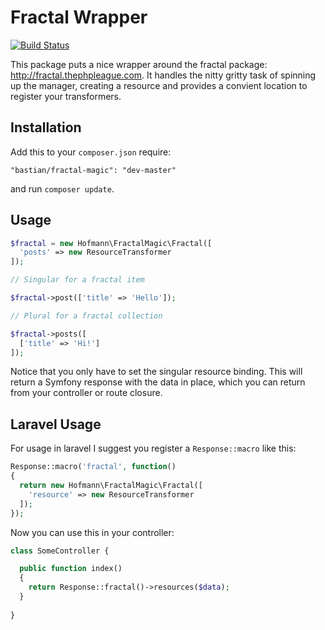 Fractal Wrapper
=============

[![Build Status](https://travis-ci.org/BastianHofmann/fractal-magic.png?branch=master)](https://travis-ci.org/BastianHofmann/fractal-magic)

This package puts a nice wrapper around the fractal package: http://fractal.thephpleague.com. It handles the nitty gritty task of spinning up the manager, creating a resource and provides a convient location to register your transformers. 

## Installation

Add this to your `composer.json` require:

```
"bastian/fractal-magic": "dev-master"
```

and run `composer update`.

## Usage

``` php
$fractal = new Hofmann\FractalMagic\Fractal([
  'posts' => new ResourceTransformer
]);

// Singular for a fractal item

$fractal->post(['title' => 'Hello']);

// Plural for a fractal collection

$fractal->posts([
  ['title' => 'Hi!']
]);
```

Notice that you only have to set the singular resource binding.
This will return a Symfony response with the data in place, which you can return from your controller or route closure.

## Laravel Usage

For usage in laravel I suggest you register a `Response::macro` like this:

``` php
Response::macro('fractal', function()
{
  return new Hofmann\FractalMagic\Fractal([
    'resource' => new ResourceTransformer
  ]);
});
```

Now you can use this in your controller:

``` php
class SomeController {

  public function index()
  {
    return Response::fractal()->resources($data);
  }
  
}
```
